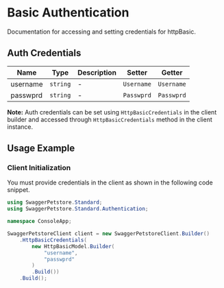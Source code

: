 
# Basic Authentication



Documentation for accessing and setting credentials for httpBasic.

## Auth Credentials

| Name | Type | Description | Setter | Getter |
|  --- | --- | --- | --- | --- |
| username | `string` | - | `Username` | `Username` |
| passwprd | `string` | - | `Passwprd` | `Passwprd` |



**Note:** Auth credentials can be set using `HttpBasicCredentials` in the client builder and accessed through `HttpBasicCredentials` method in the client instance.

## Usage Example

### Client Initialization

You must provide credentials in the client as shown in the following code snippet.

```csharp
using SwaggerPetstore.Standard;
using SwaggerPetstore.Standard.Authentication;

namespace ConsoleApp;

SwaggerPetstoreClient client = new SwaggerPetstoreClient.Builder()
    .HttpBasicCredentials(
        new HttpBasicModel.Builder(
            "username",
            "passwprd"
        )
        .Build())
    .Build();
```



